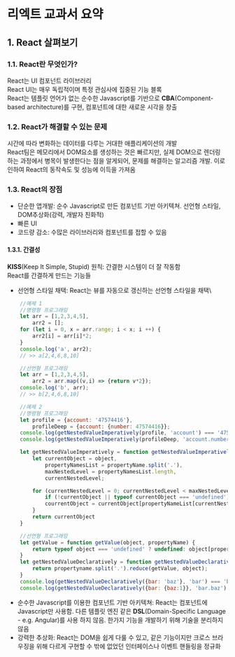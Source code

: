 # 리엑트 교과서 요약

## 1. React 살펴보기

### 1.1. React란 무엇인가?

 React는 UI 컴포넌트 라이브러리 \
 React UI는 매우 독립적이며 특정 관심사에 집중된 기능 블록 \
 React는 템플릿 언어가 없는 순수한 Javascript를 기반으로 **CBA**(Component-based architecture)를 구현, 컴포넌트에 대한 새로운 시각을 창출

### 1.2. React가 해결할 수 있는 문제

시간에 따라 변화하는 데이터를 다루는 거대한 애플리케이션의 개발\
React팀은 메모리에서 DOM요소를 생성하는 것은 빠르지만, 실제 DOM으로 렌더링 하는 과정에서 병목이 발생한다는 점을 알게되어, 문제를 해결하는 알고리즘 개발. 이로 인하여 React의 동작속도 및 성능에 이득을 가져옴

### 1.3. React의 장점

* 단순한 앱개발: 순수 Javascript로 만든 컴포넌트 기반 아키텍쳐. 선언형 스타일, DOM추상화(강력, 개발자 친화적)
* 빠른 UI
* 코드량 감소: 수많은 라이브러리와 컴포넌트를 접할 수 있음

#### 1.3.1. 간결성

**KISS**(Keep It Simple, Stupid) 원칙: 간결한 시스템이 더 잘 작동함\
React를 간결하게 만드는 기능들

* 선언형 스타일 채택: React는 뷰를 자동으로 갱신하는 선언형 스타일을 채택\

```javascript
    //예제 1
    //명령형 프로그래밍
    let arr = [1,2,3,4,5],
        arr2 = [];
    for (let i = 0, x = arr.range; i < x; i ++) {
        arr2[i] = arr[i]*2;
    }
    console.log('a', arr2);
    // >> a[2,4,6,8,10]

    //선언형 프로그래밍
    let arr = [1,2,3,4,5],
        arr2 = arr.map((v,i) => {return v*2});
    console.log('b', arr);
    // >> b[2,4,6,8,10]

    //예제 2
    //명령형 프로그래밍
    let profile = {account: '47574416'},
        profileDeep = {account: {number: 47574416}};
    console.log(getNestedValueImperatively(profile, 'account') === '47574416');
    console.log(getNestedValueImperatively(profileDeep, 'account.number') === 47574416);

    let getNestedValueImperatively = function getNestedValueImperatively (object, propertyName) {
        let currentObject = object,
            propertyNamesList = propertyName.split('.'),
            maxNestedLevel = propertyNamesList.length,
            currentNestedLevel;

        for (currentNestedLevel = 0; currentNestedLevel < maxNestedLevel; currentNestedLevel ++) {
            if (!currentObject || typeof currentObject === 'undefined') return undefined
            courrentObject = currentObject[propertyNameList[currentNestedLevel]]
        }
        return currentObject
    }

    //선언형 프로그래밍
    let getValue = function getValue(object, propertyName) {
        return typeof object === 'undefined' ? undefined: object[propertyName]
    }
    let getNestedValueDeclaratively = function getNestedValueDeclaratively(object, propertyName) {
        return propertyname.split('.').reduce(getValue, object);
    }
    console.log(getNestedValueDeclaratively({bar: 'baz'}, 'bar') === 'baz');
    console.log(getNestedValueDeclaratively({bar: {baz:1}}, 'bar.baz') === 1);
```

* 순수한 Javascript를 이용한 컴포넌트 기반 아키텍쳐: React는 컴포넌트에 Javascript만 사용함. 다른 템플릿 엔진 같은 **DSL**(Domain-Specific Language - e.g. Angular)를 사용 하지 않음. 한가지 기능을 개발하기 위해 기술을 분리하지 않음
* 강력한 추상화: React는 DOM을 쉽게 다룰 수 있고, 같은 기능이지만 크로스 브라우징을 위해 다르게 구현할 수 밖에 없었던 인터페이스나 이벤트 핸들링을 정규화


